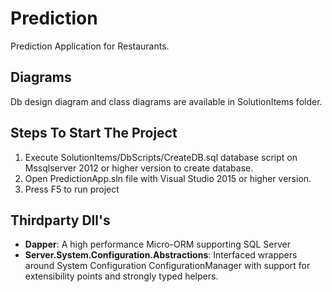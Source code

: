 # Prediction
Prediction Application for Restaurants.

## Diagrams
Db design diagram and class diagrams are available in SolutionItems folder.

## Steps To Start The Project
 1. Execute SolutionItems/DbScripts/CreateDB.sql database script on Mssqlserver 2012 or higher version to create database.
 2. Open PredictionApp.sln file with Visual Studio 2015 or higher version.
 3. Press F5 to run project


## Thirdparty Dll's

 - **Dapper**: A high performance Micro-ORM supporting SQL Server
- **Server.System.Configuration.Abstractions**: Interfaced wrappers around System Configuration ConfigurationManager with support for extensibility points and strongly typed helpers.